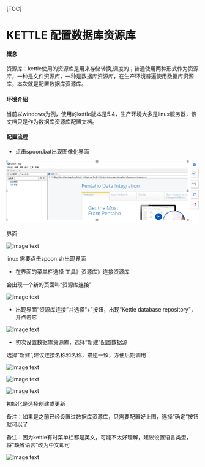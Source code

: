 ﻿[TOC]

# KETTLE 配置数据库资源库



#### 概念

   资源库：kettle使用的资源库是用来存储转换,调度的；普通使用两种形式作为资源库，一种是文件资源库，一种是数据库资源库，在生产环境普遍使用数据库资源库，本次就是配置数据库资源库。

#### 环境介绍

  当前以windows为例，使用的kettle版本是5.4，生产环境大多是linux服务器，该文档只是作为数据库资源库配置文档。
  
  
#### 配置流程

- 点击spoon.bat出现图像化界面

![_](./img_src/kettle_pz1.png)  


界面

![Image text](https://github.com/gh95533/mrwd/blob/master/img_src/kettle_pz1.png)

linux 需要点击spoon.sh出现界面


- 在界面的菜单栏选择 工具》资源库》连接资源库

会出现一个新的页面叫“资源库连接”

![Image text](https://github.com/gh95533/mrwd/blob/master/img_src/kettle_pz2.png)


- 出现界面“资源库连接”并选择“+”按钮，出现“Kettle database repository”，并点击它

![Image text](https://github.com/gh95533/mrwd/blob/master/img_src/kettle_pz3.png)


- 初次设置数据库资源库，选择”新建”配置数据源

选择”新建”,建议连接名称和名称，描述一致，方便后期调用

![Image text](https://github.com/gh95533/mrwd/blob/master/img_src/kettle_pz4.png)


![Image text](https://github.com/gh95533/mrwd/blob/master/img_src/kettle_pz5.png)


![Image text](https://github.com/gh95533/mrwd/blob/master/img_src/kettle_pz6.png)


初始化是选择创建或更新

备注：如果是之前已经设置过数据库资源库，只需要配置好上图，选择“确定”按钮就可以了

备注：因为kettle有时菜单栏都是英文，可能不太好理解，建议设置语言类型，将“缺省语言”改为中文即可

![Image text](https://github.com/gh95533/mrwd/blob/master/img_src/kettle_pz7.png)

